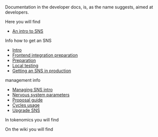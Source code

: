<!--# Service Nervous System (SNS) -->

<!--## Technical documentation-->
Documentation in the developer docs, is, as the name suggests, aimed at developers. 

Here you will find
* [An intro to SNS](sns-intro.md)

Info how to get an SNS
* [Intro](get-sns/get-sns-intro.md)
* [Frontend integration preparation](integrate-sns/frontend-integration.md)
* [Preparation](get-sns/preparation.md)
* [Local testing](get-sns/local-testing.md)
* [Getting an SNS in production](get-sns/get-sns-production.md)

management info
* [Managing SNS intro](managing-sns/manage-sns-intro.md)
* [Nervous system parameters](managing-sns/nervous-system-parameters.md)
* [Proposal guide](managing-sns/proposal-guide.md)
* [Cycles usage](managing-sns/cycles-usage.md)
* [Upgrade SNS](managing-sns/upgradeSNS.md)

<!--## DAOs and Tokenomics documentation-->

In tokenomics you will find

<!--## User Guides-->

On the wiki you will find
